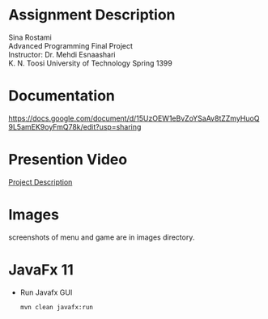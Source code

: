 # Assignment Description
<p> Sina Rostami <br>
    Advanced Programming Final Project <br>
    Instructor: Dr. Mehdi Esnaashari <br>
    K. N. Toosi University of Technology Spring 1399 <br>

</p> 

# Documentation
https://docs.google.com/document/d/15UzOEW1eBvZoYSaAv8tZZmyHuoQ9L5amEK9oyFmQ78k/edit?usp=sharing

# Presention Video
[Project Description](http://uupload.ir/view/1tc0_presentation.mkv/)

# Images
screenshots of menu and game are in images directory.

# JavaFx 11
<ul>
<li>
    <p>Run Javafx GUI</p>
    
```
mvn clean javafx:run
```

</li>


</ul>
